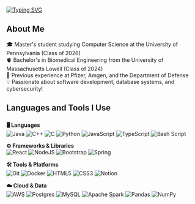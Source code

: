 
###
[![Typing SVG](https://readme-typing-svg.herokuapp.com?font=DM+Sans&weight=500&size=35&duration=3500&pause=1000&color=29B3F7&vCenter=true&width=435&height=40&lines=Hi+there!+%F0%9F%91%8B;I'm+Brandon+Kee)](https://git.io/typing-svg)
<h2 align="left">About Me</h2>
🎓 Master's student studying Computer Science at the University of Pennsylvania (Class of 2026)<br>🫀 Bachelor's in Biomedical Engineering from the University of Massachusetts Lowell (Class of 2024)<br>🔧 Previous experience at Pfizer, Amgen, and the Department of Defense<br>💡 Passionate about software development, database systems, and cybersecurity!

###

<h2 align="left">Languages and Tools I Use </h2>

###

**🖥️ Languages**   
![Java](https://img.shields.io/badge/java-%23ED8B00.svg?style=flat-square&logo=openjdk&logoColor=white)
![C++](https://img.shields.io/badge/c++-%2300599C.svg?style=flat-square&logo=c%2B%2B&logoColor=white)
![C](https://img.shields.io/badge/c-%2300599C.svg?style=flat-square&logo=c&logoColor=white)
![Python](https://img.shields.io/badge/python-3670A0?style=flat-square&logo=python&logoColor=ffdd54)
![JavaScript](https://img.shields.io/badge/javascript-%23323330.svg?style=flat-square&logo=javascript&logoColor=%23F7DF1E)
![TypeScript](https://img.shields.io/badge/typescript-%23007ACC.svg?style=flat-square&logo=typescript&logoColor=white)
![Bash Script](https://img.shields.io/badge/bash_script-%23121011.svg?style=flat-square&logo=gnu-bash&logoColor=white)

**⚙️ Frameworks & Libraries**  
![React](https://img.shields.io/badge/react-%2320232a.svg?style=flat-square&logo=react&logoColor=%2361DAFB)
![NodeJS](https://img.shields.io/badge/node.js-6DA55F?style=flat-square&logo=node.js&logoColor=white)
![Bootstrap](https://img.shields.io/badge/bootstrap-%238511FA.svg?style=flat-square&logo=bootstrap&logoColor=white)
![Spring](https://img.shields.io/badge/spring-%236DB33F.svg?style=flat-square&logo=spring&logoColor=white)

**🛠️ Tools & Platforms**  
![Git](https://img.shields.io/badge/git-%23F05033.svg?style=flat-square&logo=git&logoColor=white)
![Docker](https://img.shields.io/badge/docker-%230db7ed.svg?style=flat-square&logo=docker&logoColor=white)
![HTML5](https://img.shields.io/badge/html5-%23E34F26.svg?style=flat-square&logo=html5&logoColor=white)
![CSS3](https://img.shields.io/badge/css3-%231572B6.svg?style=flat-square&logo=css3&logoColor=white)
![Notion](https://img.shields.io/badge/Notion-%23000000.svg?style=flat-square&logo=notion&logoColor=white)

**☁️ Cloud & Data**  
![AWS](https://img.shields.io/badge/AWS-%23FF9900.svg?style=flat-square&logo=amazon-aws&logoColor=white)
![Postgres](https://img.shields.io/badge/postgres-%23316192.svg?style=flat-square&logo=postgresql&logoColor=white)
![MySQL](https://img.shields.io/badge/mysql-4479A1.svg?style=flat-square&logo=mysql&logoColor=white)
![Apache Spark](https://img.shields.io/badge/Apache%20Spark-FDEE21?style=flat-square&logo=apachespark&logoColor=black)
![Pandas](https://img.shields.io/badge/pandas-%23150458.svg?style=flat-square&logo=pandas&logoColor=white)
![NumPy](https://img.shields.io/badge/numpy-%23013243.svg?style=flat-square&logo=numpy&logoColor=white)

###





